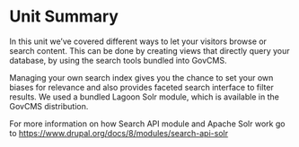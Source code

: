 # Unit Summary

In this unit we’ve covered different ways to let your visitors browse or search content. This can be done by creating views that directly query your database, by using the search tools bundled into GovCMS.

Managing your own search index gives you the chance to set your own biases for relevance and also provides faceted search interface to filter results. We used a bundled Lagoon Solr module, which is available in the GovCMS distribution.

For more information on how Search API module and Apache Solr work go to https://www.drupal.org/docs/8/modules/search-api-solr

